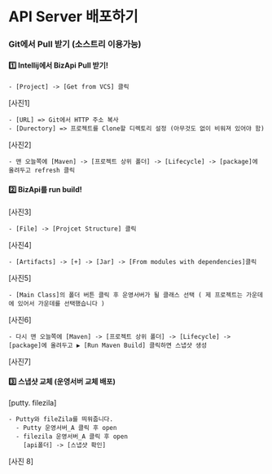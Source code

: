 # API Server 배포하기

### Git에서 Pull 받기 (소스트리 이용가능)

  #### 1️⃣ Intellij에서 BizApi Pull 받기!
  
    - [Project] -> [Get from VCS] 클릭
    
  [사진1]
 
    - [URL] => Git에서 HTTP 주소 복사
    - [Durectory] => 프로젝트를 Clone할 디렉토리 설정 (아무것도 없이 비워져 있어야 함)
 
  [사진2]
   
    - 맨 오늘쪽에 [Maven] -> [프로젝트 상위 폴더] -> [Lifecycle] -> [package]에 올려두고 refresh 클릭
    
  #### 2️⃣ BizApi를 run build! 
    
  [사진3] 

    - [File] -> [Projcet Structure] 클릭
    
  [사진4]
  
    - [Artifacts] -> [+] -> [Jar] -> [From modules with dependencies]클릭 
  
  [사진5]
  
    - [Main Class]의 폴더 버튼 클릭 후 운영서버가 될 클래스 선택 ( 제 프로젝트는 가운데에 있어서 가운데를 선택했습니다 )
    
  [사진6]
  
    - 다시 맨 오늘쪽에 [Maven] -> [프로젝트 상위 폴더] -> [Lifecycle] -> [package]에 올려두고 ▶️ [Run Maven Build] 클릭하면 스냅샷 생성
    
  [사진7]
  
  #### 3️⃣ 스냅샷 교체 (운영서버 교체 배포)
  
  
  [putty. filezila]
  
    - Putty와 fileZila를 띄워줍니다.
      - Putty 운영서버_A 클릭 후 open
      - filezila 운영서버_A 클릭 후 open
        [api폴더] -> [스냅샷 확인]
  
  [사진 8]      
     
      
    
